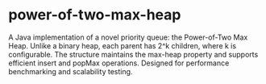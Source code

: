 # power-of-two-max-heap
A Java implementation of a novel priority queue: the Power-of-Two Max Heap. Unlike a binary heap, each parent has 2^k children, where k is configurable. The structure maintains the max-heap property and supports efficient insert and popMax operations. Designed for performance benchmarking and scalability testing.
